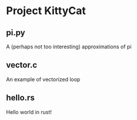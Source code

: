 # Project KittyCat

## pi.py

A (perhaps not too interesting) approximations of pi

## vector.c

An example of vectorized loop

## hello.rs

Hello world in rust!

